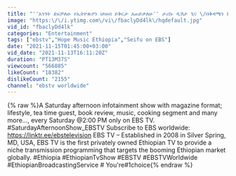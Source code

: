 ```yaml
---
title: "''አንገት ደፍቻለሁ የኢትዮጵያን ህዝብ ይቅርታ እጠይቃለሁ'' ታሪኩ ዲሽታ ጊና \/በቅዳሜን ከሰአት"
image: "https:\/\/i.ytimg.com\/vi\/fbaclyDd4lk\/hqdefault.jpg"
vid_id: "fbaclyDd4lk"
categories: "Entertainment"
tags: ["ebstv","Hope Music Ethiopia","Seifu on EBS"]
date: "2021-11-15T01:45:00+03:00"
vid_date: "2021-11-13T16:11:20Z"
duration: "PT13M37S"
viewcount: "566885"
likeCount: "18382"
dislikeCount: "2155"
channel: "ebstv worldwide"
---
```

{% raw %}A Saturday afternoon infotainment show with magazine format; lifestyle, tea time guest, book review, music, cooking segment and many more…, every Saturday @2:00 PM only on EBS TV. #SaturdayAfternoonShow_EBSTV Subscribe to EBS worldwide: <a rel="nofollow" target="blank" href="https://linktr.ee/ebstelevision">https://linktr.ee/ebstelevision</a> EBS TV – Established in 2008 in Silver Spring, MD, USA, EBS TV is the first privately owned Ethiopian TV to provide a niche transmission programming that targets the booming Ethiopian market globally. #Ethiopia #EthiopianTvShow #EBSTV #EBSTVWorldwide #EthiopianBroadcastingService # You're#1choice{% endraw %}
